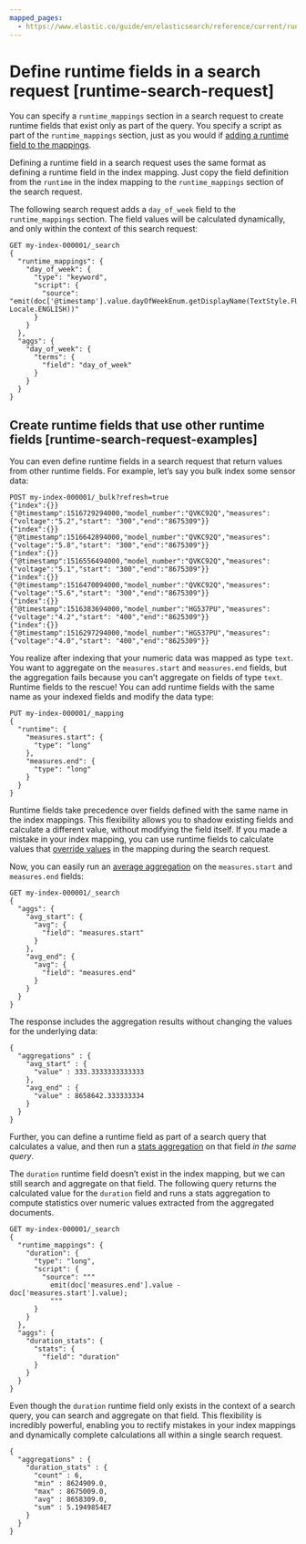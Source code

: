 ```yaml
---
mapped_pages:
  - https://www.elastic.co/guide/en/elasticsearch/reference/current/runtime-search-request.html
---
```


# Define runtime fields in a search request [runtime-search-request]

You can specify a `runtime_mappings` section in a search request to create runtime fields that exist only as part of the query. You specify a script as part of the `runtime_mappings` section, just as you would if [adding a runtime field to the mappings](map-runtime-field.md).

Defining a runtime field in a search request uses the same format as defining a runtime field in the index mapping. Just copy the field definition from the `runtime` in the index mapping to the `runtime_mappings` section of the search request.

The following search request adds a `day_of_week` field to the `runtime_mappings` section. The field values will be calculated dynamically, and only within the context of this search request:

```console
GET my-index-000001/_search
{
  "runtime_mappings": {
    "day_of_week": {
      "type": "keyword",
      "script": {
        "source": "emit(doc['@timestamp'].value.dayOfWeekEnum.getDisplayName(TextStyle.FULL, Locale.ENGLISH))"
      }
    }
  },
  "aggs": {
    "day_of_week": {
      "terms": {
        "field": "day_of_week"
      }
    }
  }
}
```


## Create runtime fields that use other runtime fields [runtime-search-request-examples] 

You can even define runtime fields in a search request that return values from other runtime fields. For example, let’s say you bulk index some sensor data:

```console
POST my-index-000001/_bulk?refresh=true
{"index":{}}
{"@timestamp":1516729294000,"model_number":"QVKC92Q","measures":{"voltage":"5.2","start": "300","end":"8675309"}}
{"index":{}}
{"@timestamp":1516642894000,"model_number":"QVKC92Q","measures":{"voltage":"5.8","start": "300","end":"8675309"}}
{"index":{}}
{"@timestamp":1516556494000,"model_number":"QVKC92Q","measures":{"voltage":"5.1","start": "300","end":"8675309"}}
{"index":{}}
{"@timestamp":1516470094000,"model_number":"QVKC92Q","measures":{"voltage":"5.6","start": "300","end":"8675309"}}
{"index":{}}
{"@timestamp":1516383694000,"model_number":"HG537PU","measures":{"voltage":"4.2","start": "400","end":"8625309"}}
{"index":{}}
{"@timestamp":1516297294000,"model_number":"HG537PU","measures":{"voltage":"4.0","start": "400","end":"8625309"}}
```

You realize after indexing that your numeric data was mapped as type `text`. You want to aggregate on the `measures.start` and `measures.end` fields, but the aggregation fails because you can’t aggregate on fields of type `text`. Runtime fields to the rescue! You can add runtime fields with the same name as your indexed fields and modify the data type:

```console
PUT my-index-000001/_mapping
{
  "runtime": {
    "measures.start": {
      "type": "long"
    },
    "measures.end": {
      "type": "long"
    }
  }
}
```

Runtime fields take precedence over fields defined with the same name in the index mappings. This flexibility allows you to shadow existing fields and calculate a different value, without modifying the field itself. If you made a mistake in your index mapping, you can use runtime fields to calculate values that [override values](override-field-values-at-query-time.md) in the mapping during the search request.

Now, you can easily run an [average aggregation](https://www.elastic.co/guide/en/elasticsearch/reference/current/search-aggregations-metrics-avg-aggregation.html) on the `measures.start` and `measures.end` fields:

```console
GET my-index-000001/_search
{
  "aggs": {
    "avg_start": {
      "avg": {
        "field": "measures.start"
      }
    },
    "avg_end": {
      "avg": {
        "field": "measures.end"
      }
    }
  }
}
```

The response includes the aggregation results without changing the values for the underlying data:

```console-result
{
  "aggregations" : {
    "avg_start" : {
      "value" : 333.3333333333333
    },
    "avg_end" : {
      "value" : 8658642.333333334
    }
  }
}
```

Further, you can define a runtime field as part of a search query that calculates a value, and then run a [stats aggregation](https://www.elastic.co/guide/en/elasticsearch/reference/current/search-aggregations-metrics-stats-aggregation.html) on that field *in the same query*.

The `duration` runtime field doesn’t exist in the index mapping, but we can still search and aggregate on that field. The following query returns the calculated value for the `duration` field and runs a stats aggregation to compute statistics over numeric values extracted from the aggregated documents.

```console
GET my-index-000001/_search
{
  "runtime_mappings": {
    "duration": {
      "type": "long",
      "script": {
        "source": """
          emit(doc['measures.end'].value - doc['measures.start'].value);
          """
      }
    }
  },
  "aggs": {
    "duration_stats": {
      "stats": {
        "field": "duration"
      }
    }
  }
}
```

Even though the `duration` runtime field only exists in the context of a search query, you can search and aggregate on that field. This flexibility is incredibly powerful, enabling you to rectify mistakes in your index mappings and dynamically complete calculations all within a single search request.

```console-result
{
  "aggregations" : {
    "duration_stats" : {
      "count" : 6,
      "min" : 8624909.0,
      "max" : 8675009.0,
      "avg" : 8658309.0,
      "sum" : 5.1949854E7
    }
  }
}
```

